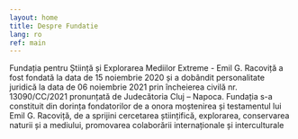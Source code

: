 ```yaml
---
layout: home
title: Despre Fundatie
lang: ro
ref: main
---
```


Fundația pentru Știință și Explorarea Mediilor Extreme - Emil G. Racoviță
a fost fondată la data de 15 noiembrie 2020 și a dobândit personalitate juridică la data de 06 noiembrie 2021 prin încheierea civilă nr. 13090/CC/2021 pronunțată de Judecătoria Cluj – Napoca.
Fundația s-a constituit din dorința fondatorilor de a onora moștenirea și testamentul lui Emil G. Racoviță, de a sprijini cercetarea științifică, explorarea, conservarea naturii și a mediului, promovarea colaborării internaționale și interculturale
